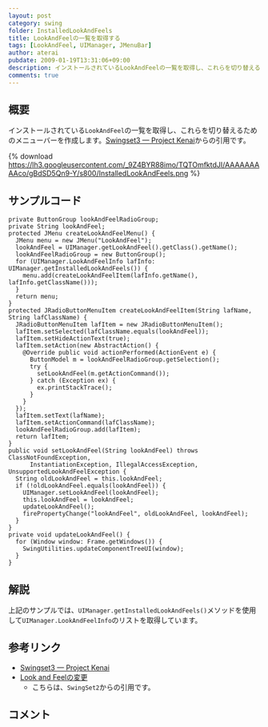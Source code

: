 ```yaml
---
layout: post
category: swing
folder: InstalledLookAndFeels
title: LookAndFeelの一覧を取得する
tags: [LookAndFeel, UIManager, JMenuBar]
author: aterai
pubdate: 2009-01-19T13:31:06+09:00
description: インストールされているLookAndFeelの一覧を取得し、これらを切り替えるためのメニューバーを作成します。
comments: true
---
```

## 概要
インストールされている`LookAndFeel`の一覧を取得し、これらを切り替えるためのメニューバーを作成します。[Swingset3 — Project Kenai](https://java.net/projects/Swingset3)からの引用です。

{% download https://lh3.googleusercontent.com/_9Z4BYR88imo/TQTOmfktdJI/AAAAAAAAAco/gBdSD5Qn9-Y/s800/InstalledLookAndFeels.png %}

## サンプルコード
<pre class="prettyprint"><code>private ButtonGroup lookAndFeelRadioGroup;
private String lookAndFeel;
protected JMenu createLookAndFeelMenu() {
  JMenu menu = new JMenu("LookAndFeel");
  lookAndFeel = UIManager.getLookAndFeel().getClass().getName();
  lookAndFeelRadioGroup = new ButtonGroup();
  for (UIManager.LookAndFeelInfo lafInfo: UIManager.getInstalledLookAndFeels()) {
    menu.add(createLookAndFeelItem(lafInfo.getName(), lafInfo.getClassName()));
  }
  return menu;
}
protected JRadioButtonMenuItem createLookAndFeelItem(String lafName, String lafClassName) {
  JRadioButtonMenuItem lafItem = new JRadioButtonMenuItem();
  lafItem.setSelected(lafClassName.equals(lookAndFeel));
  lafItem.setHideActionText(true);
  lafItem.setAction(new AbstractAction() {
    @Override public void actionPerformed(ActionEvent e) {
      ButtonModel m = lookAndFeelRadioGroup.getSelection();
      try {
        setLookAndFeel(m.getActionCommand());
      } catch (Exception ex) {
        ex.printStackTrace();
      }
    }
  });
  lafItem.setText(lafName);
  lafItem.setActionCommand(lafClassName);
  lookAndFeelRadioGroup.add(lafItem);
  return lafItem;
}
public void setLookAndFeel(String lookAndFeel) throws ClassNotFoundException,
      InstantiationException, IllegalAccessException, UnsupportedLookAndFeelException {
  String oldLookAndFeel = this.lookAndFeel;
  if (!oldLookAndFeel.equals(lookAndFeel)) {
    UIManager.setLookAndFeel(lookAndFeel);
    this.lookAndFeel = lookAndFeel;
    updateLookAndFeel();
    firePropertyChange("lookAndFeel", oldLookAndFeel, lookAndFeel);
  }
}
private void updateLookAndFeel() {
  for (Window window: Frame.getWindows()) {
    SwingUtilities.updateComponentTreeUI(window);
  }
}
</code></pre>

## 解説
上記のサンプルでは、`UIManager.getInstalledLookAndFeels()`メソッドを使用して`UIManager.LookAndFeelInfo`のリストを取得しています。

## 参考リンク
- [Swingset3 — Project Kenai](https://java.net/projects/Swingset3)
- [Look and Feelの変更](http://ateraimemo.com/Swing/LookAndFeel.html)
    - こちらは、`SwingSet2`からの引用です。

<!-- dummy comment line for breaking list -->

## コメント
